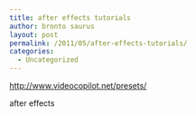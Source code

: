 ```yaml
---
title: after effects tutorials
author: bronto saurus
layout: post
permalink: /2011/05/after-effects-tutorials/
categories:
  - Uncategorized
---
```

<http://www.videocopilot.net/presets/>

after effects